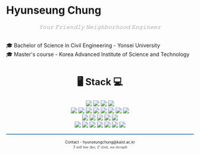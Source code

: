 <h1> Hyunseung Chung </h1>

<div>
<p align='center' style='color: grey'><i>𝚈𝚘𝚞𝚛 𝙵𝚛𝚒𝚎𝚗𝚍𝚕𝚢 𝙽𝚎𝚒𝚐𝚑𝚋𝚘𝚛𝚑𝚘𝚘𝚍 𝙴𝚗𝚐𝚒𝚗𝚎𝚎𝚛</br></i></p>
</br>
🎓 Bachelor of Science in Civil Engineering - Yonsei University</br>
🎓 Master's course - Korea Advanced Institute of Science and Technology</br>
</br>
</div>

<div>
<p align='center' style='font-size:25px'>
<b>🖥 Stack 💻</b></br>
</p></div>

<div p align='center'>
<img src="https://img.shields.io/badge/Ubuntu-E95420?style=flat&logo=Ubuntu&logoColor=white"/>
<img src="https://img.shields.io/badge/Synology-B5B5B6?style=flat&logo=Synology&logoColor=white"/>
<img src="https://img.shields.io/badge/macOS-000000?style=flat&logo=macOS&logoColor=white"/>
<img src="https://img.shields.io/badge/iOS-000000?style=flat&logo=iOS&logoColor=white"/></br>

<img src="https://img.shields.io/badge/Swift-FA7343?style=flat&logo=Swift&logoColor=white"/>
<img src="https://img.shields.io/badge/Anaconda-44A833?style=flat&logo=Anaconda&logoColor=white"/>
<img src="https://img.shields.io/badge/InfluxDB-22ADF6?style=flat&logo=InfluxDB&logoColor=white"/>
<img src="https://img.shields.io/badge/Docker-2496ED?style=flat&logo=Docker&logoColor=white"/>
<img src="https://img.shields.io/badge/Mathworks-0076A8?style=flat&logo=Mathworks&logoColor=white"/>
<img src="https://img.shields.io/badge/Python-3776AB?style=flat&logo=Python&logoColor=white"/>
<img src="https://img.shields.io/badge/MySQL-4479A1?style=flat&logo=MySQL&logoColor=white"/>
<img src="https://img.shields.io/badge/Fortran-734F96?style=flat&logo=Fortran&logoColor=white"/></br>
<img src="https://img.shields.io/badge/InDesign-FF3366?style=flat&logo=Adobe%20InDesign&logoColor=white"/>
<img src="https://img.shields.io/badge/Illustrator-FF9A00?style=flat&logo=Adobe%20Illustrator&logoColor=white"/>
<img src="https://img.shields.io/badge/Photoshop-31A8FF?style=flat&logo=Adobe%20Photoshop&logoColor=white"/>
<img src="https://img.shields.io/badge/Lightroom-31A8FF?style=flat&logo=Adobe%20Lightroom&logoColor=white"/>
<img src="https://img.shields.io/badge/Premiere%20Pro-9999FF?style=flat&logo=Adobe%20Premiere%20Pro&logoColor=white"/></br>
<img src="https://img.shields.io/badge/Jupyter-F37626?style=flat&logo=Jupyter&logoColor=white"/>
<img src="https://img.shields.io/badge/Grafana-F46800?style=flat&logo=Grafana&logoColor=white"/>
<img src="https://img.shields.io/badge/Google%20Colab-F9AB00?style=flat&logo=Google%20Colab&logoColor=white"/>
<img src="https://img.shields.io/badge/Arduino-00979D?style=flat&logo=Arduino&logoColor=white"/>
<img src="https://img.shields.io/badge/Xcode-147EFB?style=flat&logo=Xcode&logoColor=white"/>
<img src="https://img.shields.io/badge/PyCharm-000000?style=flat&logo=PyCharm&logoColor=white"/>
<img src="https://img.shields.io/badge/Notion-000000?style=flat&logo=Notion&logoColor=white"/>
</p></div>

<div>
<hr style="height: 2px; background-color: steelblue;">
<p align='center' style='font-size: 10px'>
Contact - hyunseungchung@kaist.ac.kr</br>
<i>ℑ 𝔴𝔦𝔩𝔩 𝔩𝔬𝔳𝔢 𝔱𝔥𝔢𝔢, 𝔒 𝔏𝔬𝔯𝔡, 𝔪𝔶 𝔰𝔱𝔯𝔢𝔫𝔤𝔱𝔥</i>
</p></div>
